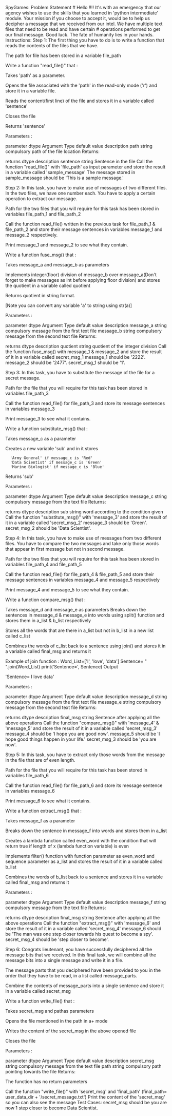 SpyGames:
Problem Statement # Hello !!!! It's with an emergency that our agency wishes to use the skills that you learned in 'python intermediate' module. Your mission if you choose to accept it, would be to help us decipher a   message that we received from our intel. We have multiple text files that need to be read and have certain # operations performed to get our final message.  Good luck. The fate of humanity lies in your hands.
Instructions:
Step 1: The first thing you have to do is to write a function that reads the contents of the files that we have.

The path for file has been stored in a variable file_path

Write a function "read_file()" that :

Takes 'path' as a parameter.

Opens the file associated with the 'path' in the read-only mode ('r') and store it in a variable file.

Reads the content(first line) of the file and stores it in a variable called 'sentence'

Closes the file

Returns 'sentence'

Parameters :

parameter	dtype	Argument Type	default value	description
path	string	compulsory		path of the file location
Returns:

returns	dtype	description
sentence	string	Sentence in the file
Call the function "read_file()" with 'file_path' as input parameter and store the result in a variable called 'sample_message'
The message stored in sample_message should be 'This is a sample message.'

Step 2: In this task, you have to make use of messages of two different files. In the two files, we have one number each. You have to apply a certain operation to extract our message.

Path for the two files that you will require for this task has been stored in variables file_path_1 and file_path_2

Call the function read_file() written in the previous task for file_path_1 & file_path_2 and store their message sentences in variables message_1 and message_2 respectively.

Print message_1 and message_2 to see what they contain.

Write a function fuse_msg() that :

Takes message_a and message_b as parameters

Implements integer(floor) division of message_b over message_a(Don't forget to make messages as int before applying floor division) and stores the quotient in a variable called quotient

Returns quotient in string format.

[Note you can convert any variable 'a' to string using str(a)]

Parameters :

parameter	dtype	Argument Type	default value	description
message_a	string	compulsory		message from the first text file
message_b	string	compulsory		message from the second text file
Returns:

returns	dtype	description
quotient	string	quotient of the integer division
Call the function fuse_msg() with message_1 & message_2 and store the result of it in a variable called secret_msg_1
message_1 should be '2222'.
message_2 should be '2477'.
secret_msg_1 should be '1'.

Step 3: In this task, you have to substitute the message of the file for a secret message.

Path for the file that you will require for this task has been stored in variables file_path_3

Call the function read_file() for file_path_3 and store its message sentences in variables message_3

Print message_3 to see what it contains.

Write a function substitute_msg() that :

Takes message_c as a parameter

Creates a new variable 'sub' and in it stores

      'Army General' if message_c is 'Red'
      'Data Scientist' if message_c is 'Green'
      'Marine Biologist' if message_c is 'Blue'
Returns 'sub'

Parameters :

parameter	dtype	Argument Type	default value	description
message_c	string	compulsory		message from the text file
Returns:

returns	dtype	description
sub	string	word according to the condition given
Call the function "substitute_msg()" with 'message_3' and store the result of it in a variable called 'secret_msg_2'
message_3 should be 'Green'.
secret_msg_2 should be 'Data Scientist'.

Step 4: In this task, you have to make use of messages from two different files. You have to compare the two messages and take only those words that appear in first message but not in second message.

Path for the two files that you will require for this task has been stored in variables file_path_4 and file_path_5

Call the function read_file() for file_path_4 & file_path_5 and store their message sentences in variables message_4 and message_5 respectively

Print message_4 and message_5 to see what they contain.

Write a function compare_msg() that :

Takes message_d and message_e as parameters
Breaks down the sentences in message_d & message_e into words using split() function and stores them in a_list & b_list respectively

Stores all the words that are there in a_list but not in b_list in a new list called c_list

Combines the words of c_list back to a sentence using join() and stores it in a variable called final_msg and returns it

  Example of join function :
Word_List=['I', 'love', 'data']
Sentence= " ".join(Word_List)
print('Sentence=', Sentence)
Output

'Sentence= I love data'
   
Parameters :

parameter	dtype	Argument Type	default value	description
message_d	string	compulsory		message from the first text file
message_e	string	compulsory		message from the second text file
Returns:

returns	dtype	description
final_msg	string	Sentence after applying all the above operations
Call the function "compare_msg()" with 'message_4' & 'message_5' and store the result of it in a variable called 'secret_msg_3'
message_4 should be 'I hope you are good now'.
message_5 should be 'I hope good things happen in your life.'
secret_msg_3 should be 'you are now'.

Step 5: In this task, you have to extract only those words from the message in the file that are of even length.

Path for the file that you will require for this task has been stored in variables file_path_6

Call the function read_file() for file_path_6 and store its message sentence in variables message_6

Print message_6 to see what it contains.

Write a function extract_msg() that :

Takes message_f as a parameter

Breaks down the sentence in message_f into words and stores them in a_list

Creates a lambda function called even_word with the condition that will return true if length of x (lambda function variable) is even

Implements filter() function with function parameter as even_word and sequence parameter as a_list and stores the result of it in a variable called b_list

Combines the words of b_list back to a sentence and stores it in a variable called final_msg and returns it

Parameters :

parameter	dtype	Argument Type	default value	description
message_f	string	compulsory		message from the text file
Returns:

returns	dtype	description
final_msg	string	Sentence after applying all the above operations
Call the function "extract_msg()" with 'message_6' and store the result of it in a variable called 'secret_msg_4'
message_6 should be 'The man was one step closer towards his quest to become a spy'.
secret_msg_4 should be 'step closer to become'.

Step 6: Congrats lieutenant, you have successfully deciphered all the message bits that we received. In this final task, we will combine all the message bits into a single message and write it in a file.

The message parts that you deciphered have been provided to you in the order that they have to be read, in a list called message_parts.

Combine the contents of message_parts into a single sentence and store it in a variable called secret_msg

Write a function write_file() that :

Takes secret_msg and pathas parameters

Opens the file mentioned in the path in a+ mode

Writes the content of the secret_msg in the above opened file

Closes the file

Parameters :

parameter	dtype	Argument Type	default value	description
secret_msg	string	compulsory		message from the text file
path	string	compulsory		path pointing towards the file
Returns:

The function has no return parameters

Call the function "write_file()" with 'secret_msg' and 'final_path'
(final_path= user_data_dir + '/secret_message.txt')
Print the content of the 'secret_msg' so you can also see the message
Test Cases: secret_msg should be you are now 1 step closer to become Data Scientist.
